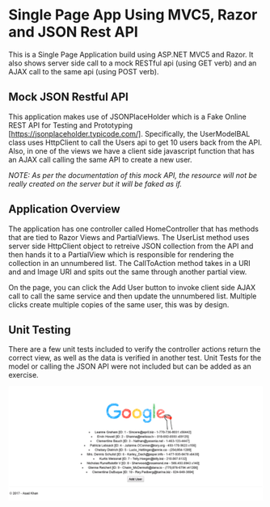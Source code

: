 # Single Page App Using MVC5, Razor and JSON Rest API
This is a Single Page Application build using ASP.NET MVC5 and Razor. It also shows server side call to a mock RESTful api (using GET verb) and an AJAX call to the same api (using POST verb).

## Mock JSON Restful API
This application makes use of JSONPlaceHolder which is a Fake Online REST API for Testing and Prototyping [https://jsonplaceholder.typicode.com/]. Specifically, the UserModelBAL class uses HttpClient to call the Users api to get 10 users back from the API. Also, in one of the views we have a client side javascript function that has an AJAX call calling the same API to create a new user. 

*NOTE: As per the documentation of this mock API, the resource will not be really created on the server but it will be faked as if.*

## Application Overview

The application has one controller called HomeController that has methods that are tied to Razor Views and PartialViews. The UserList method uses server side HttpClient object to retreive JSON collection from the API and then hands it to a PartialView which is responsible for rendering the collection in an unnumbered list. The CallToAction method takes in a URI and and Image URI and spits out the same through another partial view. 

On the page, you can click the Add User button to invoke client side AJAX call to call the same service and then update the unnumbered list. Multiple clicks create multiple copies of the same user, this was by design. 

## Unit Testing

There are a few unit tests included to verify the controller actions return the correct view, as well as the data is verified in another test. Unit Tests for the model or calling the JSON API were not included but can be added as an exercise. 

![alt tag](https://raw.githubusercontent.com/asadikhan/MVC-Razor/master/WebApplication-Razor/images/Screenshot.png)